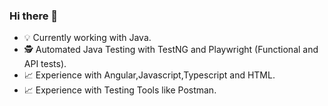 ### Hi there 👋

- 💡 Currently working with Java.
- 🕵️ Automated Java Testing with TestNG and Playwright (Functional and API tests).
- 📈 Experience with Angular,Javascript,Typescript and HTML.
- 📈 Experience with Testing Tools like Postman.
